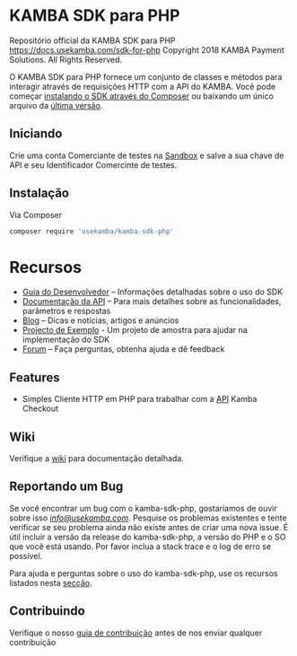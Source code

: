 # KAMBA SDK para PHP

Repositório official da KAMBA SDK para PHP https://docs.usekamba.com/sdk-for-php
Copyright 2018 KAMBA Payment Solutions. All Rights Reserved.

O KAMBA SDK para PHP fornece um conjunto de classes e métodos para interagir através de requisições HTTP com a API do KAMBA. Você pode começar [instalando o SDK através do Composer](https://github.com/UseKamba/kamba-sdk-php/wiki#composer) ou baixando um único arquivo da [última versão](https://github.com/UseKamba/kamba-sdk-php/releases).

## Iniciando

Crie uma conta Comerciante de testes na [Sandbox](https://sandbox.usekamba.com) e salve a sua chave de API e seu Identificador Comercinte de testes.

## Instalação
Via Composer
```sh
composer require 'usekamba/kamba-sdk-php'
```

# Recursos

* [Guia do Desenvolvedor](https://github.com/UseKamba/kamba-sdk-php/wiki) – Informações  detalhadas sobre o uso do SDK
* [Documentação da API](https://docs.usekamba.com/) – Para mais detalhes sobre as funcionalidades, parâmetros e respostas
* [Blog](https://medium.com/@usekamba) – Dicas e notícias, artigos e anúncios
* [Projecto de Exemplo]() - Um projeto de amostra para ajudar na implementação do SDK
* [Forum](https://web.facebook.com/profile.php?id=1610007159310233&ref=br_rs) – Faça perguntas, obtenha ajuda e dê feedback

## Features

* Simples Cliente HTTP em PHP para trabalhar com a [API](https://docs.usekamba.com/) Kamba Checkout

## Wiki

Verifique a [wiki](https://github.com/UseKamba/kamba-sdk-php/wiki) para documentação detalhada.

## Reportando um Bug

Se você encontrar um bug com o kamba-sdk-php, gostaríamos de ouvir sobre isso *info@usekamba.com*. Pesquise os problemas existentes e tente verificar se seu problema ainda não existe antes de criar uma nova issue. É útil incluir a versão da release do kamba-sdk-php, a versão do PHP e o SO que você está usando. Por favor inclua a stack trace e o log de erro se possível.

Para ajuda e perguntas sobre o uso do kamba-sdk-php, use os recursos listados nesta [secção](https://github.com/UseKamba/kamba-sdk-php#recursos).

## Contribuindo

Verifique o nosso [guia de contribuição](https://github.com/UseKamba/kamba-sdk-php/CONTRIBUTING.md) antes de nos enviar qualquer contribuição